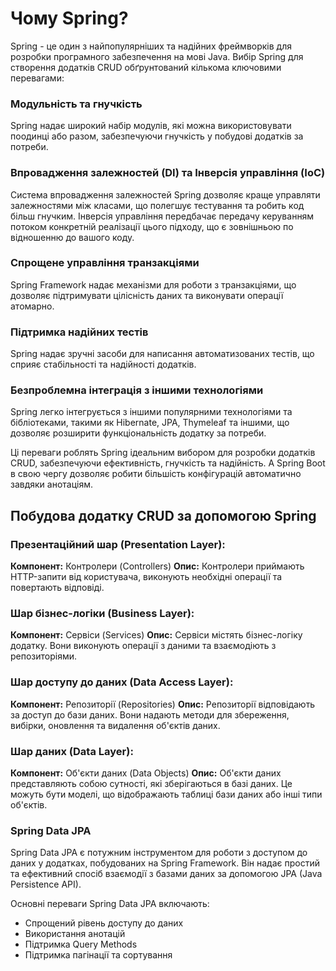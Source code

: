 # Чому Spring?

Spring - це один з найпопулярніших та надійних фреймворків для розробки програмного забезпечення на мові Java. Вибір Spring для створення додатків CRUD обґрунтований кількома ключовими перевагами:

### Модульність та гнучкість
Spring надає широкий набір модулів, які можна використовувати поодинці або разом, забезпечуючи гнучкість у побудові додатків за потреби.

### Впровадження залежностей (DI) та Інверсія управління (IoC)
Система впровадження залежностей Spring дозволяє краще управляти залежностями між класами, що полегшує тестування та робить код більш гнучким. Інверсія управління передбачає передачу керуванням потоком конкретній реалізації цього підходу, що є зовнішньою по відношенню до вашого коду.

### Спрощене управління транзакціями
Spring Framework надає механізми для роботи з транзакціями, що дозволяє підтримувати цілісність даних та виконувати операції атомарно.

### Підтримка надійних тестів
Spring надає зручні засоби для написання автоматизованих тестів, що сприяє стабільності та надійності додатків.

### Безпроблемна інтеграція з іншими технологіями
Spring легко інтегрується з іншими популярними технологіями та бібліотеками, такими як Hibernate, JPA, Thymeleaf та іншими, що дозволяє розширити функціональність додатку за потреби.

Ці переваги роблять Spring ідеальним вибором для розробки додатків CRUD, забезпечуючи ефективність, гнучкість та надійність. А Spring Boot в свою чергу дозволяє робити більшість конфігурацій автоматично завдяки анотаціям.

## Побудова додатку CRUD за допомогою Spring

### Презентаційний шар (Presentation Layer):
**Компонент:** Контролери (Controllers)
**Опис:** Контролери приймають HTTP-запити від користувача, виконують необхідні операції та повертають відповіді.

### Шар бізнес-логіки (Business Layer):
**Компонент:** Сервіси (Services)
**Опис:** Сервіси містять бізнес-логіку додатку. Вони виконують операції з даними та взаємодіють з репозиторіями.

### Шар доступу до даних (Data Access Layer):
**Компонент:** Репозиторії (Repositories)
**Опис:** Репозиторії відповідають за доступ до бази даних. Вони надають методи для збереження, вибірки, оновлення та видалення об'єктів даних.

### Шар даних (Data Layer):
**Компонент:** Об'єкти даних (Data Objects)
**Опис:** Об'єкти даних представляють собою сутності, які зберігаються в базі даних. Це можуть бути моделі, що відображають таблиці бази даних або інші типи об'єктів.

### Spring Data JPA
Spring Data JPA є потужним інструментом для роботи з доступом до даних у додатках, побудованих на Spring Framework. Він надає простий та ефективний спосіб взаємодії з базами даних за допомогою JPA (Java Persistence API).

Основні переваги Spring Data JPA включають:
- Спрощений рівень доступу до даних
- Використання анотацій
- Підтримка Query Methods
- Підтримка пагінації та сортування
